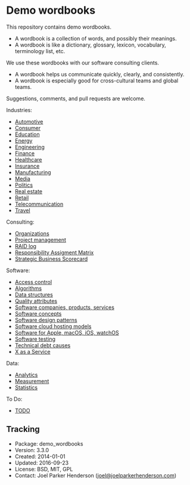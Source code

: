 # Demo wordbooks

This repository contains demo wordbooks.

  * A wordbook is a collection of words, and possibly their meanings.
  * A wordbook is like a dictionary, glossary, lexicon, vocabulary, terminology list, etc.

We use these wordbooks with our software consulting clients.

  * A wordbook helps us communicate quickly, clearly, and consistently.
  * A wordbook is especially good for cross-cultural teams and global teams.

Suggestions, comments, and pull requests are welcome.

Industries:

  * [Automotive](automotive.md)
  * [Consumer](consumer.md)
  * [Education](education.md)
  * [Energy](energy.md)
  * [Engineering](engineering.md)
  * [Finance](finance.md)
  * [Healthcare](healthcare.md)
  * [Insurance](insurance.md)
  * [Manufacturing](manufacturing.md)
  * [Media](media.md)
  * [Politics](politics.md)
  * [Real estate](real_estate.md)
  * [Retail](retail.md)
  * [Telecommunication](telecommunication.md)
  * [Travel](travel.md)

Consulting:

  * [Organizations](organizations.md)
  * [Project management](project_management.md)
  * [RAID log](raid_log.md)
  * [Responsibility Assigment Matrix](responsibility_assignment_matrix.md)
  * [Strategic Business Scorecard](strategic_business_scorecard.md)

Software:

  * [Access control](access_control.md)
  * [Algorithms](algorithms.md)
  * [Data structures](data_structures.md)
  * [Quality attributes](quality_attributes.md)
  * [Software companies, products, services](software_companies_products_services.md)
  * [Software concepts](software.md)
  * [Software design patterns](software_design_patterns.md)
  * [Software cloud hosting models](software_cloud_hosting_models.md)
  * [Software for Apple, macOS, iOS, watchOS](software_for_apple_macos_ios_watchos.md)
  * [Software testing](software_testing.md)
  * [Technical debt causes](software_technical_debt_causes.md)
  * [X as a Service](x_as_a_service.md)

Data:

  * [Analytics](analytics.md)
  * [Measurement](measurement.md)
  * [Statistics](statistics.md)

To Do:

  * [TODO](todo.md)

## Tracking

* Package: demo_wordbooks
* Version: 3.3.0
* Created: 2014-01-01
* Updated: 2016-09-23
* License: BSD, MIT, GPL
* Contact: Joel Parker Henderson (joel@joelparkerhenderson.com)
